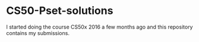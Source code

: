 # CS50-Pset-solutions
I started doing the course CS50x 2016 a few months ago and this repository contains my submissions.  
